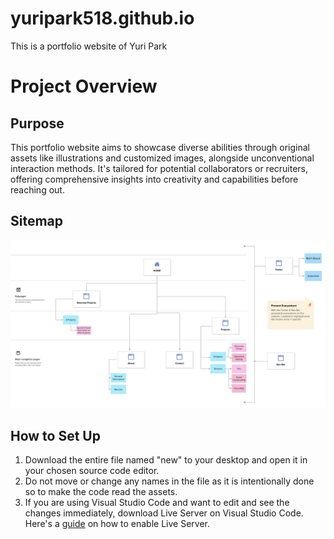 # yuripark518.github.io
This is a portfolio website of Yuri Park

# Project Overview

## Purpose
This portfolio website aims to showcase diverse abilities through original assets like illustrations and 
customized images, alongside unconventional interaction methods. It's tailored for potential collaborators or 
recruiters, offering comprehensive insights into creativity and capabilities before reaching out.

## Sitemap
![Sitemap](sitemap.png)

## How to Set Up
1. Download the entire file named "new" to your desktop and open it in your chosen source code editor.
2. Do not move or change any names in the file as it is intentionally done so to make the code read the assets.
3. If you are using Visual Studio Code and want to edit and see the changes immediately, download Live Server on Visual Studio Code. Here's a [guide](https://www.geeksforgeeks.org/how-to-enable-live-server-on-visual-studio-code/) on how to enable Live Server.
